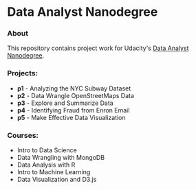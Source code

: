 # Data Analyst Nanodegree

### About
This repository contains project work for Udacity's [Data Analyst Nanodegree](https://www.udacity.com/course/data-analyst-nanodegree--nd002).

### Projects:
- **p1** - Analyzing the NYC Subway Dataset
- **p2** - Data Wrangle OpenStreetMaps Data
- **p3** - Explore and Summarize Data
- **p4** - Identifying Fraud from Enron Email
- **p5** - Make Effective Data Visualization

### Courses:
- Intro to Data Science
- Data Wrangling with MongoDB
- Data Analysis with R
- Intro to Machine Learning
- Data Visualization and D3.js
